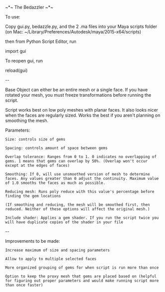 ~*~ The Bedazzler ~*~

To use:

Copy gui.py, bedazzle.py, and the 2 .ma files into your Maya scripts folder 
(on Mac: ~/Library/Preferences/Autodesk/maya/2015-x64/scripts)

then from Python Script Editor, run

import gui

To reopen gui, run

reload(gui)

--

Base Object can either be an entire mesh or a single face. If you have rotated your mesh, you must freeze transformations before running the script. 

Script works best on low poly meshes with planar faces. It also looks nicer when the faces are regularly sized. Works the best if you aren't planning on smoothing the mesh.

Parameters:

	Size: controls size of gems

	Spacing: controls amount of space between gems

	Overlap tolerance: Ranges from 0 to 1. 0 indicates no overlapping of gems. 1 means that gems can overlap by 50%. (Overlap won't occur except at the edges of faces)

	Smoothing: If 0, will use unsmoothed version of mesh to determine faces. Any values greater than 0 adjust the continuity. Maximum value of 1.0 smooths the faces as much as possible.

	Reducing mesh: Runs poly reduce with this value's percentage before finding the gem locations

	(If smoothing and reducing, the mesh will be smoothed first, then reduced. Neither of these options will affect the original mesh.)

	Include shader: Applies a gem shader. If you run the script twice you will have duplicate copies of the shader in your file

-- 

Improvements to be made:

	Increase maximum of size and spacing parameters

	Allow to apply to multiple selected faces

	More organized grouping of gems for when script is run more than once

	Option to keep the proxy mesh that gems are placed based on (helpful for figuring out proper parameters and would make running script more than once faster)
